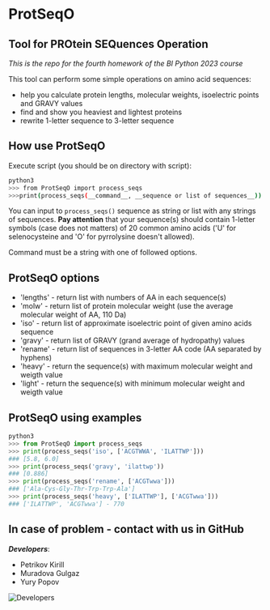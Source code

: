 # ProtSeqO

## Tool for PROtein SEQuences Operation

*This is the repo for the fourth homework of the BI Python 2023 course*

This tool can perform some simple operations on amino acid sequences:
* help you calculate protein lengths, molecular weights, isoelectric points and GRAVY values
* find and show you heaviest and lightest proteins
* rewrite 1-letter sequence to 3-letter sequence

## How use ProtSeqO
Execute script (you should be on directory with script):
```bash
python3
>>> from ProtSeqO import process_seqs
>>>print(process_seqs(__command__, __sequence or list of sequences__))
```

You can input to `process_seqs()` sequence as string or list with any strings of sequences. __Pay attention__ that your sequence(s) should contain 1-letter symbols (case does not matters) of 20 common amino acids ('U' for selenocysteine and 'O' for pyrrolysine doesn't allowed).

Command must be a string with one of followed options.

## ProtSeqO options
* 'lengths' - return list with numbers of AA in each sequence(s)
* 'molw' - return list of protein molecular weight (use the average molecular weight of AA, 110 Da)
* 'iso' - return list of approximate isoelectric point of given amino acids sequence
* 'gravy' - return list of GRAVY (grand average of hydropathy) values
* 'rename' - return list of sequences in 3-letter AA code (AA separated by hyphens)
* 'heavy' - return the sequence(s) with maximum molecular weight and weigth value
* 'light' - return the sequence(s) with minimum molecular weight and weigth value

## ProtSeqO using examples
```python
python3
>>> from ProtSeqO import process_seqs
>>> print(process_seqs('iso', ['ACGTWWA', 'ILATTWP']))
### [5.8, 6.0]
>>> print(process_seqs('gravy', 'ilattwp'))
### [0.886]
>>> print(process_seqs('rename', ['ACGTwwa']))
### ['Ala-Cys-Gly-Thr-Trp-Trp-Ala']
>>> print(process_seqs('heavy', ['ILATTWP'], ['ACGTwwa']))
### ['ILATTWP', 'ACGTwwa'] - 770
```

## In case of problem - contact with us in GitHub
___Developers___:
* Petrikov Kirill
* Muradova Gulgaz
* Yury Popov

![Developers](/images/pic.jpg "We are here")


